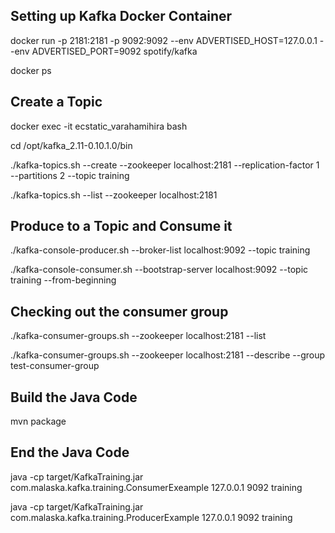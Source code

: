
## Setting up Kafka Docker Container
docker run -p 2181:2181 -p 9092:9092 --env ADVERTISED_HOST=127.0.0.1 --env ADVERTISED_PORT=9092 spotify/kafka

docker ps

## Create a Topic
docker exec -it ecstatic_varahamihira bash

cd /opt/kafka_2.11-0.10.1.0/bin

./kafka-topics.sh --create --zookeeper localhost:2181 --replication-factor 1 --partitions 2 --topic training

./kafka-topics.sh --list --zookeeper localhost:2181

## Produce to a Topic and Consume it
./kafka-console-producer.sh --broker-list localhost:9092 --topic training

./kafka-console-consumer.sh --bootstrap-server localhost:9092 --topic training --from-beginning

## Checking out the consumer group
./kafka-consumer-groups.sh --zookeeper localhost:2181 --list

./kafka-consumer-groups.sh --zookeeper localhost:2181 --describe --group test-consumer-group

## Build the Java Code
mvn package

## End the Java Code

java -cp target/KafkaTraining.jar com.malaska.kafka.training.ConsumerExeample 127.0.0.1 9092 training

java -cp target/KafkaTraining.jar com.malaska.kafka.training.ProducerExample 127.0.0.1 9092 training
